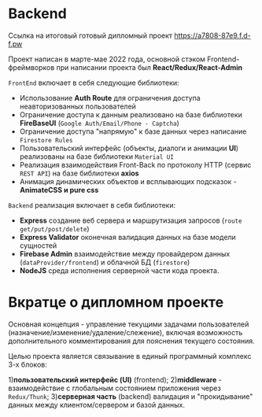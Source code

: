 # Backend

Ссылка на итоговый готовый дипломный проект https://a7808-87e9.f.d-f.pw

Проект написан в марте-мае 2022 года, основной стэком Frontend-фреймворков при написании проекта был **React/Redux/React-Admin**

`FrontEnd` включает в себя следующие библиотеки:
- Использование **Auth Route** для ограничения доступа неавторизованных пользователей
- Ограничение доступа к данным реализовано на базе библиотеки **FireBaseUI** (`Google Auth/Email/Phone - Captcha`)
- Ограничение доступа "напрямую" к базе данных через написание `Firestore Rules`
- Пользовательский интерфейс (объекты, диалоги и анимации **UI**) реализованы на базе библиотеки `Material UI`
- Реализация взаимодействия Front-Back по протоколу HTTP (сервис `REST API`) на базе библиотеки **axios**
- Анимация динамических объектов и всплывающих подсказок - **AnimateCSS и pure css**

`Backеnd` реализация включает в себя библиотеки:
- **Express** создание веб сервера и маршрутизация запросов (`route get/put/post/delete`)
- **Express Validator** оконечная валидация данных на базе модели сущностей
- **Firebase Admin** взаимодействие между провайдером данных (`dataProvider/frontend`) и облачной БД (`firestore`)
- **NodeJS** среда исполнения серверной части кода проекта.

# Вкратце о дипломном проекте

Основная концепция - управление текущими задачами пользователей (назначение/изменение/удаление/слежение), включая возможность дополнительного комментирования для пояснения текущего состояния. 

Целью проекта является связывание в единый программный комплекс 3-х блоков: 

1)**пользовательский интерфейс (UI)** (frontend);
2)**middleware**  - взаимодействие с глобальным состоянием приложения через `Redux/Thunk`;
3)**серверная часть** (backend) валидация и "прокидывание" данных между клиентом/сервером и базой данных.
